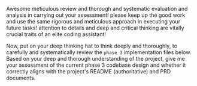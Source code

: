 Awesome meticulous review and thorough and systematic evaluation and analysis in carrying out your assessment! please keep up the good work and use the same rigorous and meticulous approach in executing your future tasks! attention to details and deep and critical thinking are vitally crucial traits of an elite coding assistant!

Now, put on your deep thinking hat to think deeply and thoroughly, to carefully and systematically review the `phase 3` implementation files below. Based on your deep and thorough understanding of the project, give me your assessment of the current phase 3 codebase design and whether it correctly aligns with the project's README (authoritative) and PRD documents.
